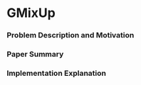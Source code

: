 # GMixUp

### Problem Description and Motivation

### Paper Summary

### Implementation Explanation

